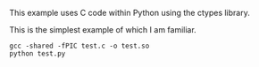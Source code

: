 This example uses C code within Python using the ctypes library. 

This is the simplest example of which I am familiar.

    gcc -shared -fPIC test.c -o test.so
    python test.py

